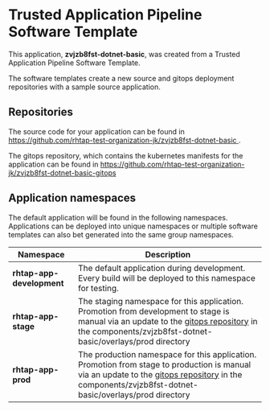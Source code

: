 # Trusted Application Pipeline Software Template

This application, **zvjzb8fst-dotnet-basic**, was created from a Trusted Application Pipeline Software Template.

The software templates create a new source and gitops deployment repositories with a sample source application. 

## Repositories

The source code for your application can be found in [https://github.com/rhtap-test-organization-jk/zvjzb8fst-dotnet-basic ](https://github.com/rhtap-test-organization-jk/zvjzb8fst-dotnet-basic ).
 
The gitops repository, which contains the kubernetes manifests for the application can be found in 
[https://github.com/rhtap-test-organization-jk/zvjzb8fst-dotnet-basic-gitops ](https://github.com/rhtap-test-organization-jk/zvjzb8fst-dotnet-basic-gitops ) 

## Application namespaces 

The default application will be found in the following namespaces. Applications can be deployed into unique namespaces or multiple software templates can also bet generated into the same group namespaces.  

|  Namespace   |  Description   |  
| -------- | -------- |   
| **rhtap-app-development** | The default application during development. Every build will be deployed to this namespace for testing. | 
| **rhtap-app-stage** | The staging namespace for this application. Promotion from development to stage is manual via an update to the [gitops repository](https://github.com/rhtap-test-organization-jk/zvjzb8fst-dotnet-basic-gitops ) in the components/zvjzb8fst-dotnet-basic/overlays/prod directory |  
| **rhtap-app-prod** | The production namespace for this application. Promotion from stage to production is manual via an update to the [gitops repository](https://github.com/rhtap-test-organization-jk/zvjzb8fst-dotnet-basic-gitops ) in the components/zvjzb8fst-dotnet-basic/overlays/prod directory | 